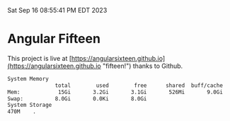 Sat Sep 16 08:55:41 PM EDT 2023

# Angular Fifteen


This project is live at [https://angularsixteen.github.io](https://angularsixteen.github.io "fifteen!") thanks to Github.

```bash
System Memory
               total        used        free      shared  buff/cache   available
Mem:            15Gi       3.2Gi       3.1Gi       526Mi       9.0Gi        11Gi
Swap:          8.0Gi       0.0Ki       8.0Gi
System Storage
470M	.
```
